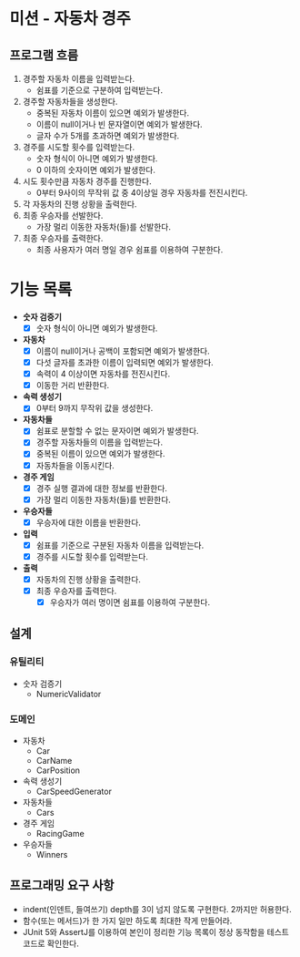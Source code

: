 # 미션 - 자동차 경주

## 프로그램 흐름

1. 경주할 자동차 이름을 입력받는다.
    - 쉼표를 기준으로 구분하여 입력받는다.
2. 경주할 자동차들을 생성한다.
    - 중복된 자동차 이름이 있으면 예외가 발생한다.
    - 이름이 null이거나 빈 문자열이면 예외가 발생한다.
    - 글자 수가 5개를 초과하면 예외가 발생한다.
3. 경주를 시도할 횟수를 입력받는다.
    - 숫자 형식이 아니면 예외가 발생한다.
    - 0 이하의 숫자이면 예외가 발생한다.
4. 시도 횟수만큼 자동차 경주를 진행한다.
    - 0부터 9사이의 무작위 값 중 4이상일 경우 자동차를 전진시킨다.
5. 각 자동차의 진행 상황을 출력한다.
6. 최종 우승자를 선발한다.
    - 가장 멀리 이동한 자동차(들)를 선발한다.
7. 최종 우승자를 출력한다.
    - 최종 사용자가 여러 명일 경우 쉼표를 이용하여 구분한다.

# 기능 목록

- **숫자 검증기**
    - [X] 숫자 형식이 아니면 예외가 발생한다.

- **자동차**
    - [X] 이름이 null이거나 공백이 포함되면 예외가 발생한다.
    - [X] 다섯 글자를 초과한 이름이 입력되면 예외가 발생한다.
    - [X] 속력이 4 이상이면 자동차를 전진시킨다.
    - [X] 이동한 거리 반환한다.

- **속력 생성기**
    - [X] 0부터 9까지 무작위 값을 생성한다.

- **자동차들**
    - [X] 쉼표로 분할할 수 없는 문자이면 예외가 발생한다.
    - [X] 경주할 자동차들의 이름을 입력받는다.
    - [X] 중복된 이름이 있으면 예외가 발생한다.
    - [X] 자동차들을 이동시킨다.

- **경주 게임**
    - [X] 경주 실행 결과에 대한 정보를 반환한다.
    - [X] 가장 멀리 이동한 자동차(들)를 반환한다. 

- **우승자들**
    - [X] 우승자에 대한 이름을 반환한다.

- **입력**
    - [X] 쉼표를 기준으로 구분된 자동차 이름을 입력받는다.
    - [X] 경주를 시도할 횟수를 입력받는다.

- **출력**
    - [X] 자동차의 진행 상황을 출력한다.
    - [X] 최종 우승자를 출력한다.
        - [X] 우승자가 여러 명이면 쉼표를 이용하여 구분한다.

## 설계

### 유틸리티

- 숫자 검증기
    - NumericValidator

### 도메인

- 자동차
    - Car
    - CarName
    - CarPosition
- 속력 생성기
    - CarSpeedGenerator
- 자동차들
    - Cars
- 경주 게임
    - RacingGame
- 우승자들
    - Winners

## 프로그래밍 요구 사항

- indent(인덴트, 들여쓰기) depth를 3이 넘지 않도록 구현한다. 2까지만 허용한다.
- 함수(또는 메서드)가 한 가지 일만 하도록 최대한 작게 만들어라.
- JUnit 5와 AssertJ를 이용하여 본인이 정리한 기능 목록이 정상 동작함을 테스트 코드로 확인한다.
